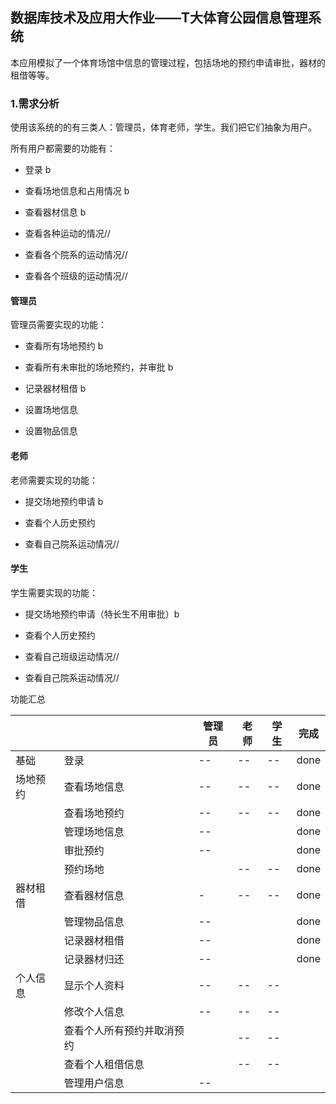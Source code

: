 ## 数据库技术及应用大作业——T大体育公园信息管理系统

本应用模拟了一个体育场馆中信息的管理过程，包括场地的预约申请审批，器材的租借等等。

### 1.需求分析

使用该系统的的有三类人：管理员，体育老师，学生。我们把它们抽象为用户。

所有用户都需要的功能有：

* 登录 b 

* 查看场地信息和占用情况 b

* 查看器材信息 b

* 查看各种运动的情况//

* 查看各个院系的运动情况//

* 查看各个班级的运动情况//

#### 管理员

管理员需要实现的功能：

* 查看所有场地预约 b

* 查看所有未审批的场地预约，并审批 b

* 记录器材租借 b

* 设置场地信息 

* 设置物品信息

#### 老师

老师需要实现的功能：

* 提交场地预约申请 b

* 查看个人历史预约

* 查看自己院系运动情况//

#### 学生

学生需要实现的功能：

- 提交场地预约申请（特长生不用审批）b

- 查看个人历史预约

- 查看自己班级运动情况//

- 查看自己院系运动情况//

功能汇总

|      |               | 管理员 | 老师  | 学生  | 完成   |
| ---- | ------------- | --- | --- | --- | ---- |
| 基础   | 登录            | --  | --  | --  | done |
| 场地预约 | 查看场地信息        | --  | --  | --  | done |
|      | 查看场地预约        | --  | --  | --  | done |
|      | 管理场地信息        | --  |     |     | done |
|      | 审批预约          | --  |     |     | done |
|      | 预约场地          |     | --  | --  | done |
| 器材租借 | 查看器材信息        | -   | --  | --  | done |
|      | 管理物品信息        | --  |     |     | done |
|      | 记录器材租借        | --  |     |     | done |
|      | 记录器材归还        | --  |     |     | done |
| 个人信息 | 显示个人资料        | --  | --  | --  |      |
|      | 修改个人信息        | --  | --  | --  |      |
|      | 查看个人所有预约并取消预约 |     | --  | --  |      |
|      | 查看个人租借信息      |     | --  | --  |      |
|      | 管理用户信息        | --  |     |     |      |
